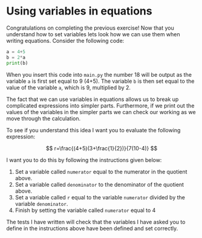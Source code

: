 # Using variables in equations

Congratulations on completing the previous exercise!  Now that you understand how to set variables lets look how we can use them when writing equations.  Consider the following code:

```python
a = 4+5
b = 2*a
print(b)
```

When you insert this code into `main.py` the number 18 will be output as the variable `a` is first set equal to 9 (4+5).  The variable `b` is then set equal to the value of the variable `a`, which is 9, multiplied by 2.

The fact that we can use variables in equations allows us to break up complicated expressions into simpler parts.  Furthermore, if we print out the values of the variables in the simpler parts we can check our working as we move through the calculation.

To see if you understand this idea I want you to evaluate the following expression:

$$
r=\frac{(4+5)(3+\frac{1}{2})}{7(10-4)}
$$

I want you to do this by following the instructions given below:

1. Set a variable called `numerator` equal to the numerator in the quotient above.
2. Set a variable called `denominator` to the denominator of the quotient above. 
3. Set a variable called `r` equal to the variable `numerator` divided by the variable `denominator`. 
4. Finish by setting the variable called `numerator` equal to 4

The tests I have written will check that the variables I have asked you to define in the instructions above have been defined and set correctly. 
